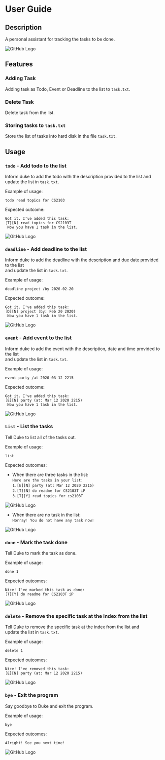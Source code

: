 # User Guide

## Description
A personal assistant for tracking the tasks to be done.

![GitHub Logo](Ui.PNG)

## Features 

### Adding Task
Adding task as Todo, Event or Deadline to the list to `task.txt`.

### Delete Task
Delete task from the list.

### Storing tasks to `task.txt`
Store the list of tasks into hard disk in the file `task.txt`.

## Usage

### `todo` - Add todo to the list

Inform duke to add the todo with the description provided to the list and\
update the list in `task.txt`.

Example of usage: 

`todo read topics for CS2103`

Expected outcome:

`Got it. I've added this task:` \
`[T][N] read topics for CS2103T`\
` Now you have 1 task in the list.`

![GitHub Logo](../src/main/resources/images/Todo.PNG)

### `deadline` - Add deadline to the list

Inform duke to add the deadline with the description and due date provided to the list \
and update the list in `task.txt`. 

Example of usage: 

`deadline project /by 2020-02-20`

Expected outcome:

`Got it. I've added this task:` \
`[D][N] project (by: Feb 20 2020)`\
` Now you have 1 task in the list.`

![GitHub Logo](../src/main/resources/images/Deadline.PNG)

### `event` - Add event to the list

Inform duke to add the event with the description, date and time provided to the list \
and update the list in `task.txt`. 

Example of usage: 

`event party /at 2020-03-12 2215`

Expected outcome:

`Got it. I've added this task:` \
`[E][N] party (at: Mar 12 2020 2215)`\
` Now you have 1 task in the list.`

![GitHub Logo](../src/main/resources/images/Event.PNG)

### `List` - List the tasks

Tell Duke to list all of the tasks out.

Example of usage: 

`list`

Expected outcomes:

* When there are three tasks in the list:\
`Here are the tasks in your list:` \
`1.[E][N] party (at: Mar 12 2020 2215)`\
`2.[T][N] do readme for CS2103T iP`\
`3.[T][Y] read topics for cs2103T`

![GitHub Logo](../src/main/resources/images/List.PNG)

* When there are no task in the list:\
`Horray! You do not have any task now!`

![GitHub Logo](../src/main/resources/images/ListWithNoTask.PNG)

### `done` - Mark the task done

Tell Duke to mark the task as done.

Example of usage: 

`done 1`

Expected outcomes:

`Nice! I've marked this task as done:` \
`[T][Y] do readme for CS2103T iP`

![GitHub Logo](../src/main/resources/images/Done.PNG)

### `delete` - Remove the specific task at the index from the list

Tell Duke to remove the specific task at the index from the list and\
 update the list in `task.txt`.

Example of usage: 

`delete 1`

Expected outcomes:

`Nice! I've removed this task:` \
`[E][N] party (at: Mar 12 2020 2215)`

![GitHub Logo](../src/main/resources/images/Delete.PNG)

 ### `bye` - Exit the program
 
 Say goodbye to Duke and exit the program.
 
 Example of usage: 
 
 `bye`
 
 Expected outcomes:
 
 `Alright! See you next time!`
 
 ![GitHub Logo](../src/main/resources/images/Bye.PNG)
